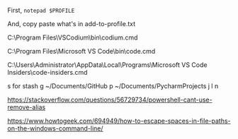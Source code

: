 First, `notepad $PROFILE`

And, copy paste what's in add-to-profile.txt


C:\Program Files\VSCodium\bin\codium.cmd


C:\Program Files\Microsoft VS Code\bin\code.cmd



C:\Users\Administrator\AppData\Local\Programs\Microsoft VS Code Insiders\code-insiders.cmd




s for stash
g ~/Documents/GitHub
p ~/Documents/PycharmProjects
j
l
n


https://stackoverflow.com/questions/56729734/powershell-cant-use-remove-alias

https://www.howtogeek.com/694949/how-to-escape-spaces-in-file-paths-on-the-windows-command-line/

